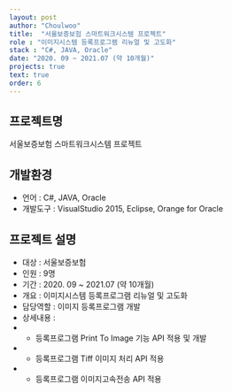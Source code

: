 ```yaml
---
layout: post
author: "Choulwoo"
title:  "서울보증보험 스마트워크시스템 프로젝트"
role : "이미지시스템 등록프로그램 리뉴얼 및 고도화"
stack : "C#, JAVA, Oracle"
date: "2020. 09 ~ 2021.07 (약 10개월)"
projects: true
text: true
order: 6
---
```


## 프로젝트명
서울보증보험 스마트워크시스템 프로젝트

## 개발환경
- 언어 : C#, JAVA, Oracle
- 개발도구 : VisualStudio 2015, Eclipse, Orange for Oracle

## 프로젝트 설명
- 대상 : 서울보증보험
- 인원 : 9명
- 기간 : 2020. 09 ~ 2021.07 (약 10개월)
- 개요 : 이미지시스템 등록프로그램 리뉴얼 및 고도화
- 담당역할 : 이미지 등록프로그램 개발
- 상세내용 : <br/>
- - 등록프로그램 Print To Image 기능 API 적용 및 개발 <br/>
- - 등록프로그램 Tiff 이미지 처리 API 적용 <br/>
- - 등록프로그램 이미지고속전송 API 적용 <br/>